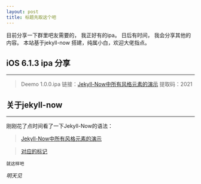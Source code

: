 ```yaml
---
layout: post
title: 标题先取这个吧
---
```


目前分享一下群里吧友需要的， 我正好有的ipa。
日后有时间， 我会分享其他的内容。
本站基于jekyll-now 搭建，纯属小白，欢迎大佬指点。

## iOS 6.1.3 ipa 分享 ##
----
> Deemo 1.0.0.ipa
链接：[Jekyll-Now中所有风格元素的演示](https://pan.baidu.com/s/1jEUYeGsyHUKd_Xj1i2TnRg)
提取码：2021 
> 

## 关于jekyll-now  ##
----

刚刚花了点时间看了一下Jekyll-Now的语法：

>[Jekyll-Now中所有风格元素的演示](http://www.jekyllnow.com/Markdown-Style-Guide/)

>[对应的标记](https://raw.githubusercontent.com/barryclark/www.jekyllnow.com/gh-pages/_posts/2014-6-19-Markdown-Style-Guide.md)


`就这样吧`
 
_明天见_

